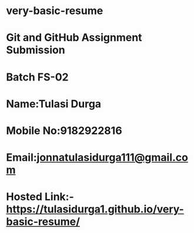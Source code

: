 # very-basic-resume
# Git and GitHub Assignment Submission
# Batch FS-02
# Name:Tulasi Durga
# Mobile No:9182922816
# Email:jonnatulasidurga111@gmail.com
# Hosted Link:-https://tulasidurga1.github.io/very-basic-resume/
